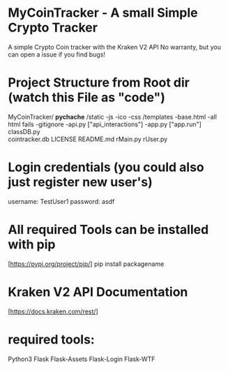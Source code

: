 # MyCoinTracker - A small Simple Crypto Tracker
A simple Crypto Coin tracker with the Kraken V2 API 
No warranty, but you can open a issue if you find bugs!

# Project Structure from Root dir (watch this File as "code")
MyCoinTracker/
    __pychache__
    /static
        -js
        -ico
        -css
    /templates
        -base.html
        -all html fails
    -gitignore
    -api.py     ["api_interactions"]
    -app.py     ["app.run"]
    classDB.py  
    cointracker.db
    LICENSE
    README.md
    rMain.py
    rUser.py

# Login credentials (you could also just register new user's)
username: TestUser1
password: asdf

# All required Tools can be installed with pip
[https://pypi.org/project/pip/] 
pip install packagename

# Kraken V2 API Documentation
[https://docs.kraken.com/rest/]

# required tools:
Python3
Flask
Flask-Assets
Flask-Login
Flask-WTF
